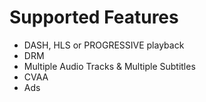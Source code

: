# Supported Features

* DASH, HLS or PROGRESSIVE playback
* DRM
* Multiple Audio Tracks & Multiple Subtitles
* CVAA
* Ads